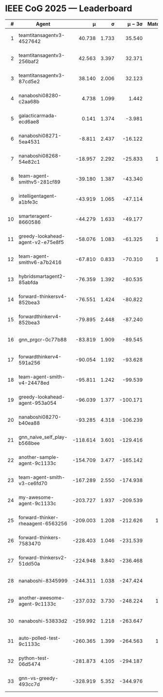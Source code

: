 # IEEE CoG 2025 — Leaderboard

| # | Agent | μ | σ | μ − 3σ | Matches | Updated |
|---:|---|---:|---:|---:|---:|---|
| 1 | teamtitansagentv3-4527642 | 40.738 | 1.733 | 35.540 | 780 | 2025-09-01 03:07 |
| 2 | teamtitansagentv3-256baf2 | 42.563 | 3.397 | 32.371 | 960 | 2025-09-01 03:07 |
| 3 | teamtitansagentv3-87cd5e2 | 38.140 | 2.006 | 32.123 | 900 | 2025-09-01 03:07 |
| 4 | nanaboshi08280-c2aa68b | 4.738 | 1.099 | 1.442 | 880 | 2025-09-01 03:07 |
| 5 | galacticarmada-ecd6ae8 | 0.141 | 1.374 | -3.981 | 960 | 2025-09-01 03:07 |
| 6 | nanaboshi08271-5ea4531 | -8.811 | 2.437 | -16.122 | 920 | 2025-09-01 03:07 |
| 7 | nanaboshi08268-54e82c1 | -18.957 | 2.292 | -25.833 | 1100 | 2025-09-01 03:07 |
| 8 | team-agent-smithv5-281cf89 | -39.180 | 1.387 | -43.340 | 900 | 2025-09-01 03:07 |
| 9 | intelligentagent-a1bfe3c | -43.919 | 1.065 | -47.114 | 791 | 2025-09-01 03:07 |
| 10 | smarteragent-8660586 | -44.279 | 1.633 | -49.177 | 697 | 2025-09-01 03:07 |
| 11 | greedy-lookahead-agent-v2-e75e8f5 | -58.076 | 1.083 | -61.325 | 1190 | 2025-09-01 03:07 |
| 12 | team-agent-smithv6-a7b2416 | -67.810 | 0.833 | -70.310 | 1100 | 2025-09-01 03:07 |
| 13 | hybridsmartagent2-85abfda | -76.359 | 1.392 | -80.535 | 784 | 2025-09-01 03:07 |
| 14 | forward-thinkersv4-852bea3 | -76.551 | 1.424 | -80.822 | 577 | 2025-09-01 03:07 |
| 15 | forwardthinkerv4-852bea3 | -79.895 | 2.448 | -87.240 | 851 | 2025-09-01 03:07 |
| 16 | gnn_prgcr-0c77b88 | -83.819 | 1.909 | -89.545 | 800 | 2025-09-01 03:07 |
| 17 | forwardthinkerv4-591a256 | -90.054 | 1.192 | -93.628 | 752 | 2025-09-01 03:07 |
| 18 | team-agent-smith-v4-24478ed | -95.811 | 1.242 | -99.539 | 800 | 2025-09-01 03:07 |
| 19 | greedy-lookahead-agent-953a054 | -96.039 | 1.377 | -100.171 | 930 | 2025-09-01 03:07 |
| 20 | nanaboshi08270-b40ea88 | -93.285 | 4.318 | -106.239 | 960 | 2025-09-01 03:07 |
| 21 | gnn_naive_self_play-b568bee | -118.614 | 3.601 | -129.416 | 360 | 2025-09-01 03:07 |
| 22 | another-sample-agent-9c1133c | -154.709 | 3.477 | -165.142 | 820 | 2025-09-01 03:07 |
| 23 | team-agent-smith-v3-ce6fd70 | -167.289 | 2.550 | -174.938 | 760 | 2025-09-01 03:07 |
| 24 | my-awesome-agent-9c1133c | -203.727 | 1.937 | -209.539 | 940 | 2025-09-01 03:07 |
| 25 | forward-thinker-rheaagent-6563256 | -209.003 | 1.208 | -212.626 | 1020 | 2025-09-01 03:07 |
| 26 | forward-thinkers-7583470 | -228.403 | 1.046 | -231.539 | 840 | 2025-09-01 03:07 |
| 27 | forward-thinkersv2-51dd50a | -224.948 | 3.840 | -236.468 | 660 | 2025-09-01 03:07 |
| 28 | nanaboshi-8345999 | -244.311 | 1.038 | -247.424 | 760 | 2025-09-01 03:07 |
| 29 | another-awesome-agent-9c1133c | -237.032 | 3.730 | -248.224 | 1080 | 2025-09-01 03:07 |
| 30 | nanaboshi-53833d2 | -259.992 | 1.218 | -263.647 | 840 | 2025-09-01 03:07 |
| 31 | auto-polled-test-9c1133c | -260.365 | 1.399 | -264.563 | 1080 | 2025-09-01 03:07 |
| 32 | python-test-06d5474 | -281.873 | 4.105 | -294.187 | 720 | 2025-09-01 03:07 |
| 33 | gnn-vs-greedy-493cc7d | -328.919 | 5.352 | -344.976 | 800 | 2025-09-01 03:07 |
